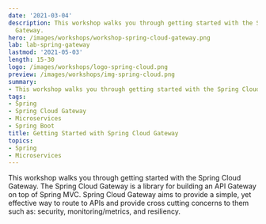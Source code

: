 ```yaml
---
date: '2021-03-04'
description: This workshop walks you through getting started with the Spring Cloud
  Gateway.
hero: /images/workshops/workshop-spring-cloud-gateway.png
lab: lab-spring-gateway
lastmod: '2021-05-03'
length: 15-30
logo: /images/workshops/logo-spring-cloud.png
preview: /images/workshops/img-spring-cloud.png
summary:
- This workshop walks you through getting started with the Spring Cloud Gateway.
tags:
- Spring
- Spring Cloud Gateway
- Microservices
- Spring Boot
title: Getting Started with Spring Cloud Gateway
topics:
- Spring
- Microservices
---
```


This workshop walks you through getting started with the Spring Cloud Gateway. The Spring Cloud Gateway is a library for building an API Gateway on top of Spring MVC. Spring Cloud Gateway aims to provide a simple, yet effective way to route to APIs and provide cross cutting concerns to them such as: security, monitoring/metrics, and resiliency.